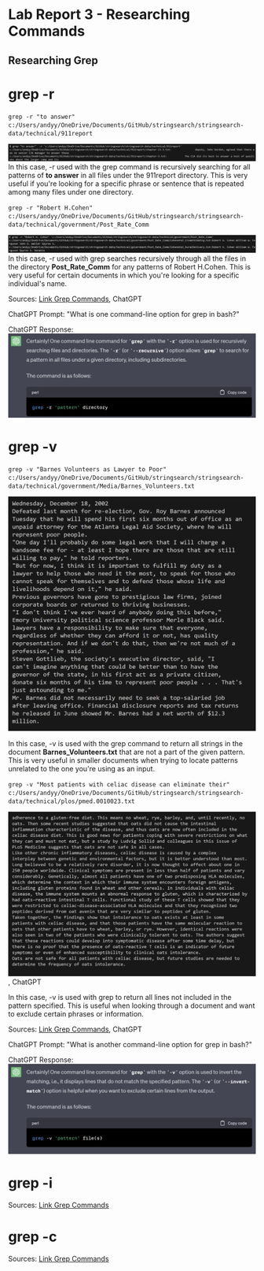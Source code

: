 # Lab Report 3 - Researching Commands

## Researching Grep

# grep -r

`grep -r "to answer" c:/Users/andyy/OneDrive/Documents/GitHub/stringsearch/stringsearch-data/technical/911report
`

![Image](grepr.png)
In this case, -r used with the grep command is recursively searching for all patterns of **to answer** in all files under the 911report directory. This is very useful if you're looking for a specific phrase or sentence that is repeated among many files under one directory.

`grep -r "Robert H.Cohen" c:/Users/andyy/OneDrive/Documents/GitHub/stringsearch/stringsearch-data/technical/government/Post_Rate_Comm `

![Image](grepr2.png)
In this case, -r used with grep searches recursively through all the files in the directory **Post_Rate_Comm** for any patterns of Robert H.Cohen. This is very useful for certain documents in which you're looking for a specific individual's name.

Sources: [Link Grep Commands](https://man7.org/linux/man-pages/man1/grep.1.html), ChatGPT

ChatGPT Prompt: "What is one command-line option for grep in bash?" 

ChatGPT Response: 
![Image](chatgpt1.png)


# grep -v

`grep -v "Barnes Volunteers as Lawyer to Poor" c:/Users/andyy/OneDrive/Documents/GitHub/stringsearch/stringsearch-data/technical/government/Media/Barnes_Volunteers.txt` 

![Image](grepvnew.png)

In this case, -v is used with the grep command to return all strings in the document **Barnes_Volunteers.txt** that are not a part of the given pattern. This is very useful in smaller documents when trying to locate patterns unrelated to the one you're using as an input.

`grep -v "Most patients with celiac disease can eliminate their" c:/Users/andyy/OneDrive/Documents/GitHub/stringsearch/stringsearch-data/technical/plos/pmed.0010023.txt`


![Image](grepv2.png), ChatGPT

In this case, -v is used with grep to return all lines not included in the pattern specified. This is useful when looking through a document and want to exclude certain phrases or information.

Sources: [Link Grep Commands](https://man7.org/linux/man-pages/man1/grep.1.html), ChatGPT

ChatGPT Prompt: "What is another command-line option for grep in bash?" 

ChatGPT Response: 
![Image](chatgpt2.png)

# grep -i

Sources: [Link Grep Commands](https://man7.org/linux/man-pages/man1/grep.1.html)

# grep -c

Sources: [Link Grep Commands](https://man7.org/linux/man-pages/man1/grep.1.html)
